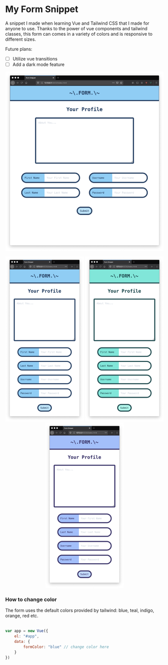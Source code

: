 # My Form Snippet

A snippet I made when learning Vue and Tailwind CSS that I made for anyone to use. Thanks to the power of vue components and tailwind classes, this form can comes in a variety of colors and is responsive to different sizes.

Future plans:
- [ ] Utilize vue transitions
- [ ] Add a dark mode feature

<img src="/images/wide.png">
<p align="middle">
    <img src="/images/blue.png" width="250">
    <img src="/images/teal.png" width="250">
    <img src="/images/indigo.png" width="250">
</p>

### How to change color

The form uses the default colors provided by tailwind: blue, teal, indigo, orange, red etc.

```javascript

var app = new Vue({
    el: "#app",
    data: {
        formColor: "blue" // change color here
    }
})

```
